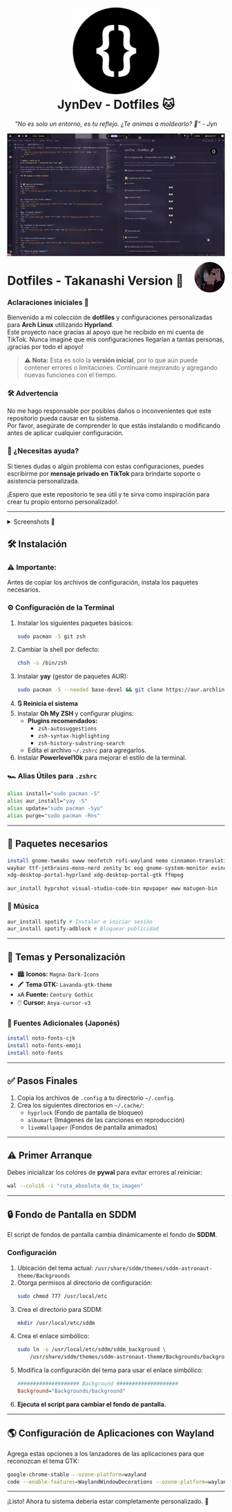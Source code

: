 <h1 align="center">
  <br>
  <a href="https://www.tiktok.com/@jyndev"><img src="assets/logo/jynprofile.png"alt="JynDev" width="200"></a>
  <br>
  JynDev - Dotfiles 🐱
  <br>
</h1>

<p align="center">
  <i align="center">"No es solo un entorno, es tu reflejo. ¿Te animas a moldearlo? 💜" - Jyn</i>
</p>

<img align="center" src="assets/gifs/demo.gif" alt="JynDev"></img>


<a href="#">
    <img src="assets/logo/rikka.png" alt="JynLogo logo" title="JynDev" align="right" height="70" />
</a>

# Dotfiles - Takanashi Version 🌠

### Aclaraciones iniciales 📢
Bienvenido a mi colección de **dotfiles** y configuraciones personalizadas para **Arch Linux** utilizando **Hyprland**.  
Este proyecto nace gracias al apoyo que he recibido en mi cuenta de TikTok. Nunca imaginé que mis configuraciones llegarían a tantas personas, ¡gracias por todo el apoyo!

> ⚠️ **Nota:** Esta es solo la **versión inicial**, por lo que aún puede contener errores o limitaciones. Continuaré mejorando y agregando nuevas funciones con el tiempo.

### 🛠️ Advertencia
No me hago responsable por posibles daños o inconvenientes que este repositorio pueda causar en tu sistema.  
Por favor, asegúrate de comprender lo que estás instalando o modificando antes de aplicar cualquier configuración.

### 💬 ¿Necesitas ayuda?

Si tienes dudas o algún problema con estas configuraciones, puedes escribirme por **mensaje privado en TikTok** para brindarte soporte o asistencia personalizada.

¡Espero que este repositorio te sea útil y te sirva como inspiración para crear tu propio entorno personalizado!.

---

<details>
<summary>
 Screenshots 📸
</summary> <br />

🌟 **Escritorio:**
<img src="assets/hypr/Escritorio.png"></img>

🌠 **Explorador de archivos (Nemo)**
<img src="assets/hypr/ExploradorDeArchivos.png"></img>

🐱‍💻 **Terminal (Kitty)**
<img src="assets/hypr/Terminal.png"></img>

💫 **Lanzador de aplicaciones (Rofi)**

<img src="assets/hypr/Rofi.png"></img>

✨ **Centro de Notificaciones (Eww)**
<div align="center">
<img src="assets/hypr/CentroNotificacionesClaro.png" width="40%"></img> <img src="assets/hypr/CentroNotificacionesOscuro.png" width="38%"></img> 
</div>

🌃 **Barra de tareas (Waybar)**
<div align="center">
<img src="assets/hypr/WaybarClaro.png" width="100%"></img>
<img src="assets/hypr/WaybarOscuro.png" width="100%"></img>
</div>
</details>





## 🛠️ Instalación

### ⚠️ Importante:

Antes de copiar los archivos de configuración, instala los paquetes necesarios.

### ⚙️ Configuración de la Terminal

1. Instalar los siguientes paquetes básicos:
   ```bash
   sudo pacman -S git zsh
   ```
2. Cambiar la shell por defecto:
   ```bash
   chsh -s /bin/zsh
   ```
3. Instalar **yay** (gestor de paquetes AUR):
   ```bash
   sudo pacman -S --needed base-devel && git clone https://aur.archlinux.org/yay.git && cd yay && makepkg -si
   ```
4. **🔃 Reinicia el sistema**
5. Instalar **Oh My ZSH** y configurar plugins:
   - **Plugins recomendados:**
     - `zsh-autosuggestions`
     - `zsh-syntax-highlighting`
     - `zsh-history-substring-search`
   - Edita el archivo `~/.zshrc` para agregarlos.
6. Instalar **Powerlevel10k** para mejorar el estilo de la terminal.

### 🏎️ Alias Útiles para `.zshrc`

```sh
alias install="sudo pacman -S"
alias aur_install="yay -S"
alias update="sudo pacman -Syu"
alias purge="sudo pacman -Rns"
```

---

## 🧰 Paquetes necesarios 

```bash
install gnome-tweaks swww neofetch rofi-wayland nemo cinnamon-translations \
waybar ttf-jetbrains-mono-nerd zenity bc eog gnome-system-monitor evince \
xdg-desktop-portal-hyprland xdg-desktop-portal-gtk ffmpeg
```

```bash
aur_install hyprshot visual-studio-code-bin mpvpaper eww matugen-bin
```

### 🎵 Música

```bash
aur_install spotify # Instalar e iniciar sesión
aur_install spotify-adblock # Bloquear publicidad
```

---

## 🎨 Temas y Personalización

- 🏙️ **Iconos:** `Magna-Dark-Icons`
- 🖍️ **Tema GTK:** `Lavanda-gtk-theme`
- 🗚 **Fuente:** `Century Gothic`
- 🖱️ **Cursor:** `Anya-cursor-v3`

### 📄 Fuentes Adicionales (Japonés)

```bash
install noto-fonts-cjk
install noto-fonts-emoji
install noto-fonts
```

---

## ✅ Pasos Finales

1. Copia los archivos de `.config` a tu directorio `~/.config`.
2. Crea los siguientes directorios en `~/.cache/`:
   - `hyprlock` (Fondo de pantalla de bloqueo)
   - `albumart` (Imágenes de las canciones en reproducción)
   - `liveWallpaper` (Fondos de pantalla animados)

---

## ⚠️ Primer Arranque

Debes inicializar los colores de **pywal** para evitar errores al reiniciar:

```bash
wal --cols16 -i "ruta_absoluta_de_tu_imagen"
```

---

## 🔒 Fondo de Pantalla en SDDM

El script de fondos de pantalla cambia dinámicamente el fondo de **SDDM**.

### Configuración

1. Ubicación del tema actual: `/usr/share/sddm/themes/sddm-astronaut-theme/Backgrounds`
2. Otorga permisos al directorio de configuración:
   ```bash
   sudo chmod 777 /usr/local/etc
   ```
3. Crea el directorio para SDDM:
   ```bash
   mkdir /usr/local/etc/sddm
   ```
4. Crea el enlace simbólico:
   ```bash
   sudo ln -s /usr/local/etc/sddm/sddm_background \
       /usr/share/sddm/themes/sddm-astronaut-theme/Backgrounds/background
   ```
5. Modifica la configuración del tema para usar el enlace simbólico:
   ```ini
   #################### Background ####################
   Background="Backgrounds/background"
   ```
6. **Ejecuta el script para cambiar el fondo de pantalla.**

---

## 🌎 Configuración de Aplicaciones con Wayland

Agrega estas opciones a los lanzadores de las aplicaciones para que reconozcan el tema GTK:

```bash
google-chrome-stable --ozone-platform=wayland
code --enable-features=WaylandWindowDecorations --ozone-platform=wayland
```

---

¡Listo! Ahora tu sistema debería estar completamente personalizado. 🚀
